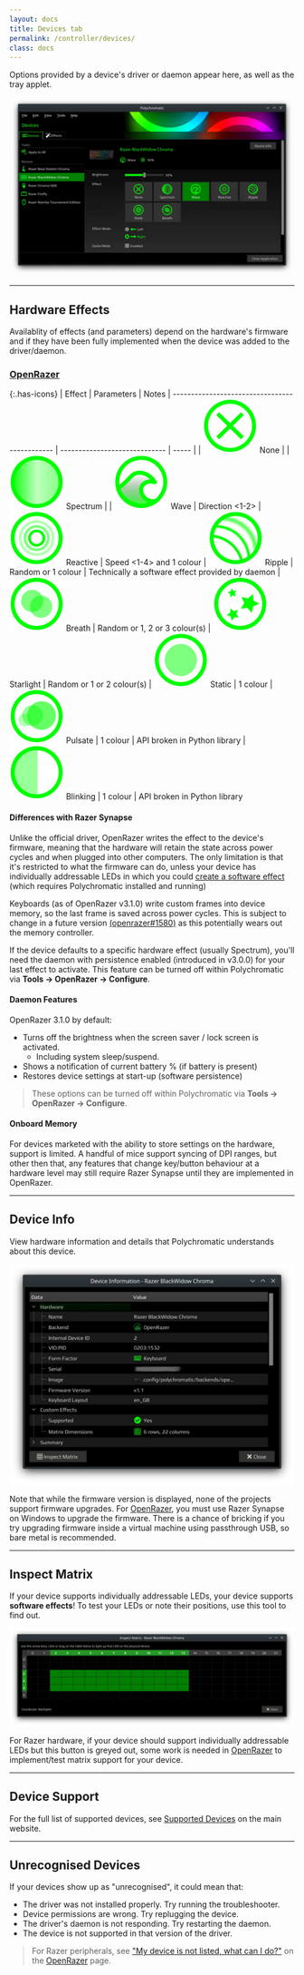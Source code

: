 ```yaml
---
layout: docs
title: Devices tab
permalink: /controller/devices/
class: docs
---
```


Options provided by a device's driver or daemon appear here, as well
as the tray applet.

![Screenshot of Devices tab](/images/guide/controller.webp)

---

## Hardware Effects

Availablity of effects (and parameters) depend on the hardware's firmware and
if they have been fully implemented when the device was added to the driver/daemon.

### [OpenRazer]

{:.has-icons}
| Effect                                        | Parameters                    | Notes
| --------------------------------------------- | ----------------------------- | ----- |
| ![](/images/effects/none.svg) None            |
| ![](/images/effects/spectrum.svg) Spectrum    |
| ![](/images/effects/wave.svg) Wave            | Direction <1-2>
| ![](/images/effects/reactive.svg) Reactive    | Speed <1-4> and 1 colour
| ![](/images/effects/ripple.svg) Ripple        | Random or 1 colour | Technically a software effect provided by daemon
| ![](/images/effects/breath.svg) Breath        | Random or 1, 2 or 3 colour(s)
| ![](/images/effects/starlight.svg) Starlight  | Random or 1 or 2 colour(s)
| ![](/images/effects/static.svg) Static        | 1 colour
| ![](/images/effects/pulsate.svg) Pulsate      | 1 colour | API broken in Python library
| ![](/images/effects/blinking.svg) Blinking    | 1 colour | API broken in Python library

#### Differences with Razer Synapse

Unlike the official driver, OpenRazer writes the effect to the device's firmware,
meaning that the hardware will retain the state across power cycles and when
plugged into other computers. The only limitation is
that it's restricted to what the firmware can do, unless your device has
individually addressable LEDs in which you could
[create a software effect](/controller/effects/) (which requires Polychromatic
installed and running)

Keyboards (as of OpenRazer v3.1.0) write custom frames into device memory, so the last frame
is saved across power cycles. This is subject to change in a future version
[(openrazer#1580)](https://github.com/openrazer/openrazer/pull/1580)
as this potentially wears out the memory controller.

If the device defaults to a specific hardware effect (usually Spectrum),
you'll need the daemon with persistence enabled (introduced in v3.0.0) for your
last effect to activate. This feature can be turned off within Polychromatic
via **Tools → OpenRazer → Configure**.

#### Daemon Features

OpenRazer 3.1.0 by default:

* Turns off the brightness when the screen saver / lock screen is activated.
  * Including system sleep/suspend.
* Shows a notification of current battery % (if battery is present)
* Restores device settings at start-up (software persistence)

> These options can be turned off within Polychromatic via **Tools → OpenRazer → Configure**.

#### Onboard Memory

For devices marketed with the ability to store settings on the hardware,
support is limited. A handful of mice support syncing of DPI ranges, but other
then that, any features that change key/button behaviour at a hardware level
may still require Razer Synapse until they are implemented in OpenRazer.

---

## Device Info

View hardware information and details that Polychromatic understands about
this device.

![Screenshot of Device Info dialog](/images/guide/device-info.webp)

Note that while the firmware version is displayed, none of the projects support
firmware upgrades. For [OpenRazer], you must use Razer Synapse
on Windows to upgrade the firmware. There is a chance of bricking
if you try upgrading firmware inside a virtual machine using passthrough USB,
so bare metal is recommended.

---

## Inspect Matrix

If your device supports individually addressable LEDs, your device supports
**software effects**! To test your LEDs or note their positions, use this
tool to find out.

![Screenshot of Device Info dialog](/images/guide/inspect-matrix.webp)

For Razer hardware, if your device should support individually
addressable LEDs but this button is greyed out, some work is needed in
[OpenRazer] to implement/test matrix support for your device.

---

## Device Support

For the full list of supported devices, see
[Supported Devices](httpS://polychromatic.app/devices/) on the main website.

---

## Unrecognised Devices

If your devices show up as "unrecognised", it could mean that:

- The driver was not installed properly. Try running the troubleshooter.
- Device permissions are wrong. Try replugging the device.
- The driver's daemon is not responding. Try restarting the daemon.
- The device is not supported in that version of the driver.

> For Razer peripherals, see ["My device is not listed, what can I do?"](/openrazer/#my-device-is-not-listed-what-do-i-do)
> on the [OpenRazer] page.

[OpenRazer]: /openrazer/
